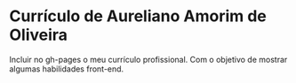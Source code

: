 # Currículo de Aureliano Amorim de Oliveira
Incluir no gh-pages o meu currículo profissional. Com o objetivo de mostrar algumas habilidades front-end.
